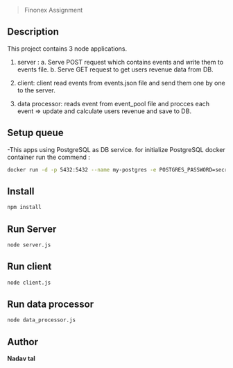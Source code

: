 
> Finonex Assignment  

## Description

This project contains 3 node applications.
1. server :
  a. Serve POST request which contains events and write them to events file.
  b. Serve GET request to get users revenue data from DB.

2. client: 
  client read events from events.json file and send them one by one to the server.

3. data processor: 
  reads event from event_pool file and procces each event => update and calculate users revenue and save to DB.


## Setup queue

-This apps using PostgreSQL as DB service. for initialize PostgreSQL docker container run the commend :

```sh
docker run -d -p 5432:5432 --name my-postgres -e POSTGRES_PASSWORD=secret postgres

```

## Install

```sh
npm install
```


## Run Server

```sh
node server.js
```

## Run client

```sh
node client.js
```

## Run data processor

```sh
node data_processor.js
```


## Author

 **Nadav tal**

